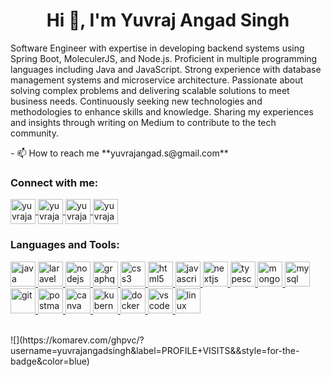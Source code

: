 <h1 align="center">Hi 👋, I'm Yuvraj Angad Singh</h1>
<!-- <h3 align="center">Software Engineer</h3> -->
<!-- <p align="left"><img src="https://komarev.com/ghpvc/?username=yuvrajangadsingh&label=Profile%20views&color=0e75b6&style=flat" alt="yuvrajangadsingh" /></p><p align="left"><a href="https://github.com/ryo-ma/github-profile-trophy"><img src="https://github-profile-trophy.vercel.app/?username=yuvrajangadsingh" alt="yuvrajangadsingh" /></a></p> -->
<!--
<p align="left"><a href="https://twitter.com/yuvrajangads" target="blank"><img src="https://img.shields.io/twitter/follow/yuvrajangads?logo=twitter&style=for-the-badge" alt="yuvrajangads" /></a></p> -->
<p align="left">Software Engineer with expertise in developing backend systems using Spring Boot, MoleculerJS, and
        Node.js. Proficient in multiple programming languages including Java and JavaScript. Strong experience with
        database management systems and microservice architecture. Passionate about solving complex problems and
        delivering scalable solutions to meet business needs. Continuously seeking new technologies and methodologies to
        enhance skills and knowledge. Sharing my experiences and insights through writing on Medium to contribute to the
        tech community.</p> - 📫 How to reach me **yuvrajangad.s@gmail.com** <h3 align="left">Connect with me:</h3>
<p align="left">
        <a href="https://twitter.com/yuvrajangads" target="_blank">
                <img align="center" src="https://img.icons8.com/color/48/null/twitter--v1.png" alt="yuvrajangads"
                        height="40" width="40" />
        </a>
        <a href="https://linkedin.com/in/yuvrajangadsingh" target="_blank">
                <img align="center" src="https://img.icons8.com/fluency/48/null/linkedin-circled.png"
                        alt="yuvrajangadsingh" height="40" width="40" />
        </a>
        <a href="https://instagram.com/yuvrajangadsingh" target="_blank">
                <img align="center" src="https://img.icons8.com/3d-fluency/94/null/instagram-new.png"
                        alt="yuvrajangadsingh" height="40" width="40" />
        </a>
        <a href="https://medium.com/@yuvrajangad.s/subscribe" target="_blank">
                <img align="center" src="https://img.icons8.com/ios-filled/50/null/medium-monogram--v1.png"
                        alt="yuvrajangadsingh" height="40" width="40" />
        </a>
</p>
<h3 align="left">Languages and Tools:</h3>
<p align="left">
        <!-- <a href="https://www.cprogramming.com/" target="_blank">
                <img src="https://raw.githubusercontent.com/devicons/devicon/master/icons/c/c-original.svg" alt="c"
                        width="40" height="40" />
        </a>
        <a href="https://www.w3schools.com/cpp/" target="_blank">
                <img src="https://raw.githubusercontent.com/devicons/devicon/master/icons/cplusplus/cplusplus-original.svg"
                        alt="cplusplus" width="40" height="40" />
        </a> -->
        <a href="https://www.java.com" target="_blank">
                <img src="https://img.icons8.com/fluency/48/null/java-coffee-cup-logo.png" alt="java" width="40"
                        height="40" />
        </a>
        <a href="https://laravel.com/" target="_blank">
                <img src="https://img.icons8.com/external-tal-revivo-color-tal-revivo/24/null/external-laravel-is-a-free-open-source-php-web-framework-logo-color-tal-revivo.png"
                        alt="laravel" width="40" height="40" />
        </a>
        <a href="https://nodejs.org" target="_blank">
                <img src="https://img.icons8.com/fluency/48/null/node-js.png"
                        alt="nodejs" width="40" height="40" />
        </a>
        <a href="https://graphql.org" target="_blank">
                <img src="https://img.icons8.com/color/48/null/graphql.png"
                        alt="graphql" width="40" height="40" />
        </a>
        <a href="https://www.w3schools.com/css/" target="_blank">
                <img src="https://img.icons8.com/color/48/null/css3.png" alt="css3"
                        width="40" height="40" />
        </a>
        <a href="https://www.w3.org/html/" target="_blank">
                <img src="https://img.icons8.com/color/48/null/html-5--v1.png" alt="html5"
                        width="40" height="40" />
        </a>
        <a href="https://developer.mozilla.org/en-US/docs/Web/JavaScript" target="_blank">
                <img src="https://img.icons8.com/color/48/null/javascript--v1.png"
                        alt="javascript" width="40" height="40" />
        </a>
        <a href="https://nextjs.org/" target="_blank">
                <img src="https://img.icons8.com/color/48/null/nextjs.png" alt="nextjs"
                        width="40" height="40" />
        </a>
        <a href="https://www.typescriptlang.org/" target="_blank">
                <img src="https://img.icons8.com/fluency/48/null/typescript--v1.png"
                        alt="typescript" width="40" height="40" />
        </a>
        <a href="https://www.mongodb.com/" target="_blank">
                <img src="https://img.icons8.com/color/48/null/mongodb.png"
                        alt="mongodb" width="40" height="40" />
        </a>
        <a href="https://www.mysql.com/" target="_blank">
                <img src="https://img.icons8.com/color/48/null/mysql-logo.png"
                        alt="mysql" width="40" height="40" />
        </a>
        <!-- <a href="https://www.photoshop.com/en" target="_blank">
      <img src="https://raw.githubusercontent.com/devicons/devicon/master/icons/photoshop/photoshop-line.svg" alt="photoshop" width="40" height="40" />
    </a> -->
        <!-- <a href="https://www.php.net" target="_blank">
      <img src="https://raw.githubusercontent.com/devicons/devicon/master/icons/php/php-original.svg" alt="php" width="40" height="40" />
    </a> -->
        <a href="https://git-scm.com/" target="_blank">
                <img src="https://img.icons8.com/color/48/null/git.png" alt="git"
                        width="40" height="40" />
        </a>
        <a href="https://postman.com" target="_blank">
                <img src="https://img.icons8.com/external-tal-revivo-color-tal-revivo/24/null/external-postman-is-the-only-complete-api-development-environment-logo-color-tal-revivo.png" alt="postman" width="40"
                        height="40" />
        </a>
        <a href="https://www.canva.com/en_in/" target="_blank">
                <img src="https://img.icons8.com/fluency/48/null/canva.png" alt="canva"
                        width="40" height="40" />
        </a>
        <a href="https://kubernetes.io/" target="_blank">
                <img src="https://img.icons8.com/color/48/null/kubernetes.png"
                        alt="kubernetes" width="40" height="40" />
        </a>
        <a href="https://docker.com/" target="_blank">
                <img src="https://img.icons8.com/fluency/48/null/docker.png"
                        alt="docker" width="40" height="40" />
        </a>
        <a href="https://code.visualstudio.com/" target="_blank">
                <img src="https://img.icons8.com/color/48/null/visual-studio-code-2019.png" alt="vscode"
                        width="40" height="40" />
        </a>
        <a href="https://www.linux.org/" target="_blank">
                <img src="https://img.icons8.com/color/48/null/linux--v1.png" alt="linux"
                        width="40" height="40" />
        </a>
        <!-- <a href="https://vuejs.org/" target="_blank">
      <img src="https://raw.githubusercontent.com/devicons/devicon/master/icons/vuejs/vuejs-original-wordmark.svg" alt="vuejs" width="40" height="40" />
    </a> -->
</p>
<br>
![](https://komarev.com/ghpvc/?username=yuvrajangadsingh&label=PROFILE+VISITS&&style=for-the-badge&color=blue)
<!-- <p><img align="left" src="https://github-readme-stats.vercel.app/api/top-langs?username=yuvrajangadsingh&show_icons=true&locale=en&layout=compact" alt="yuvrajangadsingh" /></p> -->
<!-- <p>&nbsp;<img align="center" src="https://github-readme-stats.vercel.app/api?username=yuvrajangadsingh&show_icons=true&locale=en" alt="yuvrajangadsingh" /></p>
 -->
<!-- <p><img align="center" src="https://github-readme-streak-stats.herokuapp.com/?user=yuvrajangadsingh&" alt="yuvrajangadsingh" /></p> -->
<!-- YUVRAJ ANGAD SINGH -->
